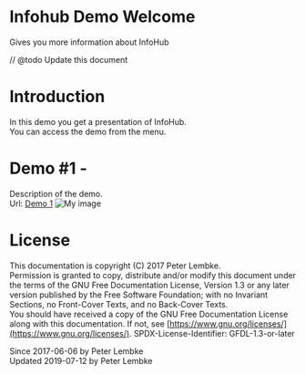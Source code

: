 # Infohub Demo Welcome

Gives you more information about InfoHub

// @todo Update this document

# Introduction

In this demo you get a presentation of InfoHub.  
You can access the demo from the menu.

# Demo #1 -

Description of the demo.  
Url: <a href="/demo/1" target="_blank">Demo 1</a>
![My image](demo1.png)

# License

This documentation is copyright (C) 2017 Peter Lembke.  
Permission is granted to copy, distribute and/or modify this document under the terms of the GNU Free Documentation
License, Version 1.3 or any later version published by the Free Software Foundation; with no Invariant Sections, no
Front-Cover Texts, and no Back-Cover Texts.  
You should have received a copy of the GNU Free Documentation License along with this documentation. If not,
see [https://www.gnu.org/licenses/](https://www.gnu.org/licenses/). SPDX-License-Identifier: GFDL-1.3-or-later

Since 2017-06-06 by Peter Lembke  
Updated 2019-07-12 by Peter Lembke  
